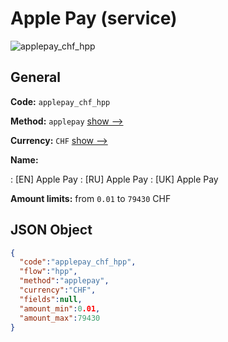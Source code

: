 
# Apple Pay (service) 
![applepay_chf_hpp](https://static.openfintech.io/payment_methods/applepay_chf_hpp/logo.svg?w=400&c=v0.59.26#w200)  

## General 
 
**Code:** `applepay_chf_hpp` 
 
**Method:** `applepay` 
 [show -->](/payment-methods/applepay/) 
 
**Currency:** `CHF` [show -->](/currencies/CHF/) 
 
**Name:** 
 
:	[EN] Apple Pay 
:	[RU] Apple Pay 
:	[UK] Apple Pay 
 
**Amount limits:** from `0.01` to `79430` CHF 

## JSON Object 

```json
{
  "code":"applepay_chf_hpp",
  "flow":"hpp",
  "method":"applepay",
  "currency":"CHF",
  "fields":null,
  "amount_min":0.01,
  "amount_max":79430
}
```  
